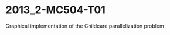2013_2-MC504-T01
================

Graphical implementation of the Childcare parallelization problem
